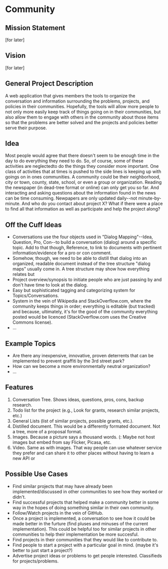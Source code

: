 Community
=========

Mission Statement
-----------------
[for later]

Vision
------
[for later]

General Project Description
---------------------------

A web application that gives members the tools to organize the conversation and information surrounding the problems, projects, and policies in their communities. Hopefully, the tools will allow more people to not only more easily keep track of things going on in their communities, but also allow them to engage with others in the community about those items so that the problems are better solved and the projects and policies better serve their purpose.

Idea
----

Most people would agree that there doesn't seem to be enough time in the day to do everything they need to do. So, of course, some of these activities are neglectedto do the things they consider more important. One class of activities that at times is pushed to the side lines is keeping up with goings on in ones communities. A community could be their neighborhood, city or town, county, state, school, or even a group or organization. Reading the newspaper (in dead-tree format or online) can only get you so far. And interacting and asking questions about the information found in the news can be time consuming. Newpapers are only updated daily--not minute-by-minute. And who do you contact about project X? What if there were a place to find all that information as well as participate and help the project along?


Off the Cuff Ideas
------------------

- Conversations use the four objects used in "Dialog Mapping"--Idea, Question, Pro, Con--to build a conversation (dialog) around a specific topic. Add to that though, Reference, to link to documents with pertinent information/evidence for a pro or con comment.
- Somehow, though, we need to be able to distill that dialog into an organized, readable document instead of the tree structure "dialog maps" usually come in. A tree structure may show how everything relates but 
- Project overview/synopsis to initiate people who are just passing by and don't have time to look at the dialog.
- Easy but sophisticated tagging and categorizing system for Topics/Conversations.
- System in the vein of Wikipedia and StackOverflow.com, where the community keeps things in order; everything is editable (but tracked) and because, ultimately, it's for the good of the community everything posted would be licenced (StackOverflow.com uses the Creative Commons license).
- ...

Example Topics
--------------

 - Are there any inexpensive, innovative, proven deterrents that can be implemented to prevent graffiti by the 3rd street park?
 - How can we become a more environmentally neutral organization?
 - ...

Features
--------

1. Conversation Tree. Shows ideas, questions, pros, cons, backup research.
2. Todo list for the project (e.g., Look for grants, research similar projects, etc.)
3. General Lists (list of similar projects, possible grants, etc.).
4. Distilled document. This would be a differently formated document. Not a tree, more of a proposal format.
5. Images. Because a picture says a thousand words. (: Maybe not host images but embed from say Flicker, Picasa, etc.
6. Video. Same as with images. That way people can use whatever service they prefer and can share it to other places without having to learn a new API or 


Possible Use Cases
------------------

 - Find similar projects that may have already been implemented/discussed in other communities to see how they worked or didn't.
 - Find successful projects that helped make a community better in some way in the hopes of doing something similar in their own community. 
 - Follow/Watch projects in the vein of GitHub.
 - Once a project is implemented, a conversation to see how it could be made better in the furture (find pluses and minuses of the current implementation). This could be helpful too for similar projects in other communities to help their implementation be more succesful.
 - Find projects in their communities that they would like to contribute to.
 - Find people to start a project with a particular goal in mind. (maybe it's better to just start a project?)
 - Advertise project ideas or problems to get people interested. Classifieds for projects/problems.









